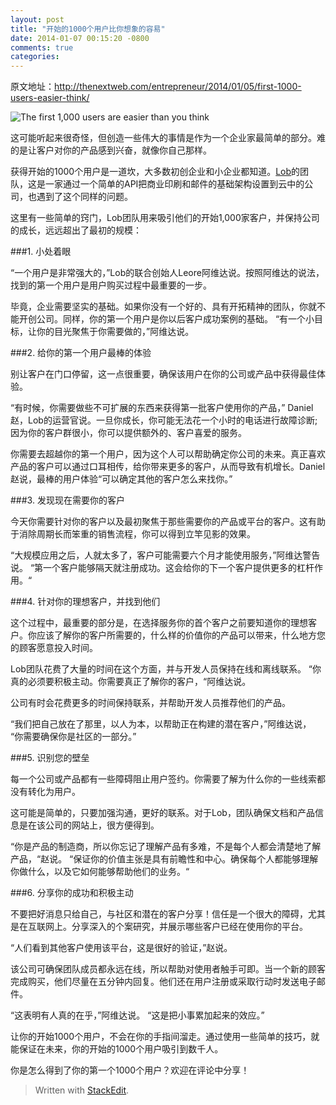 ```yaml
---
layout: post
title: "开始的1000个用户比你想象的容易"
date: 2014-01-07 00:15:20 -0800
comments: true
categories: 
---
```

原文地址：http://thenextweb.com/entrepreneur/2014/01/05/first-1000-users-easier-think/

![The first 1,000 users are easier than you think ][1]


这可能听起来很奇怪，但创造一些伟大的事情是作为一个企业家最简单的部分。难的是让客户对你的产品感到兴奋，就像你自己那样。

获得开始的1000个用户是一道坎，大多数初创企业和小企业都知道。[Lob][2]的团队，这是一家通过一个简单的API把商业印刷和邮件的基础架构设置到云中的公司，也遇到了这个同样的问题。

这里有一些简单的窍门，Lob团队用来吸引他们的开始1,000家客户，并保持公司的成长，远远超出了最初的规模：
<!--more-->
###1. 小处着眼

“一个用户是非常强大的，”Lob的联合创始人Leore阿维达说。按照阿维达的说法，找到的第一个用户是用户购买过程中最重要的一步。

毕竟，企业需要坚实的基础。如果你没有一个好的、具有开拓精神的团队，你就不能开创公司。同样，你的第一个用户是你以后客户成功案例的基础。 “有一个小目标，让你的目光聚焦于你需要做的，”阿维达说。

###2. 给你的第一个用户最棒的体验

别让客户在门口停留，这一点很重要，确保该用户在你的公司或产品中获得最佳体验。

“有时候，你需要做些不可扩展的东西来获得第一批客户使用你的产品，” Daniel 赵，Lob的运营官说。一旦你成长，你可能无法花一个小时的电话进行故障诊断;因为你的客户群很小，你可以提供额外的、客户喜爱的服务。

你需要去超越你的第一个用户，因为这个人可以帮助确定你公司的未来。真正喜欢产品的客户可以通过口耳相传，给你带来更多的客户，从而导致有机增长。Daniel 赵说，最棒的用户体验“可以确定其他的客户怎么来找你。”

###3. 发现现在需要你的客户

今天你需要针对你的客户以及最初聚焦于那些需要你的产品或平台的客户。这有助于消除周期长而笨重的销售流程，你可以得到立竿见影的效果。

“大规模应用之后，人就太多了，客户可能需要六个月才能使用服务，”阿维达警告说。 “第一个客户能够隔天就注册成功。这会给你的下一个客户提供更多的杠杆作用。“

###4. 针对你的理想客户，并找到他们

这个过程中，最重要的部分是，在选择服务你的首个客户之前要知道你的理想客户。你应该了解你的客户所需要的，什么样的价值你的产品可以带来，什么地方您的顾客愿意投入时间。

Lob团队花费了大量的时间在这个方面，并与开发人员保持在线和离线联系。 “你真的必须要积极主动。你需要真正了解你的客户，“阿维达说。

公司有时会花费更多的时间保持联系，并帮助开发人员推荐他们的产品。

“我们把自己放在了那里，以人为本，以帮助正在构建的潜在客户，”阿维达说， “你需要确保你是社区的一部分。”

###5. 识别您的壁垒

每一个公司或产品都有一些障碍阻止用户签约。你需要了解为什么你的一些线索都没有转化为用户。

这可能是简单的，只要加强沟通，更好的联系。对于Lob，团队确保文档和产品信息是在该公司的网站上，很方便得到。

“你是产品的制造商，所以你忘记了理解产品有多难，不是每个人都会清楚地了解产品，“赵说。 “保证你的价值主张是具有前瞻性和中心。确保每个人都能够理解你做什么，以及它如何能够帮助他们的业务。“

###6. 分享你的成功和积极主动

不要把好消息只给自己，与社区和潜在的客户分享！信任是一个很大的障碍，尤其是在互联网上。分享深入的个案研究，并展示哪些客户已经在使用你的平台。

“人们看到其他客户使用该平台，这是很好的验证，”赵说。

该公司可确保团队成员都永远在线，所以帮助对使用者触手可即。当一个新的顾客完成购买，他们尽量在五分钟内回复。他们还在用户注册或采取行动时发送电子邮件。

“这表明有人真的在乎，”阿维达说。 “这是把小事累加起来的效应。”

让你的开始1000个用户，不会在你的手指间溜走。通过使用一些简单的技巧，就能保证在未来，你的开始的1000个用户吸引到数千人。

你是怎么得到了你的第一个1000个用户？欢迎在评论中分享！

> Written with [StackEdit](https://stackedit.io/).


  [1]: http://cdn1.tnwcdn.com/wp-content/blogs.dir/1/files/2012/01/store-657x245.jpg
  [2]: https://www.lob.com/
